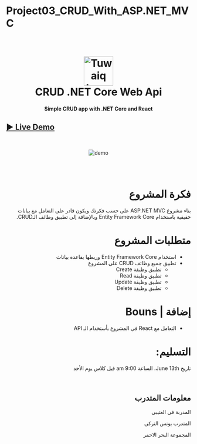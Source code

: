 # Project03_CRUD_With_ASP.NET_MVC

<h1 align="center">
  <br>
  <a href="https://safcsp.org.sa" target="_blank">
  <img src="https://raw.githubusercontent.com/tuwaiq-dotnet/json-parser-team-yaai/main/logo.png" alt="Tuwaiq Logo" width="80"></img></a>
  <br>
  CRUD .NET Core Web Api
  <br>
</h1>
<h4 align="center">Simple CRUD app with .NET Core and React</h4>

## [► Live Demo](https://younesalturkey.github.io/Project03/)

<br/>

<p align="center">
  <img src="https://github.com/YounesAlturkey/Project03/blob/main/public/demo.gif" alt="demo"/>
</p>

<div dir="rtl">

  <br/>
  <br/>

<div dir="rtl" align="right">

# فكرة المشروع

بناء مشروع ASP.NET MVC على حسب فكرتك ويكون قادر على التعامل مع بيانات حقيقية باستخدام Entity Framework Core وبالإضافة إلى تطبيق وظائف الـCRUD.

# متطلبات المشروع

- استخدام Entity Framework Core وربطها بقاعدة بيانات
- تطبيق جميع وظائف CRUD على المشروع
  - تطبيق وظيفة Create
  - تطبيق وظيفة Read
  - تطبيق وظيفة Update
  - تطبيق وظيفة Delete

# إضافة | Bouns

- التعامل مع React في المشروع بأستخدام الـ API

# التسليم:

تاريخ June 13th، الساعة 9:00 am
قبل كلاس يوم الأحد

</div>

<br/>

  <div align="right">

## معلومات المتدرب

المدربة في العتيبي

المتدرب يونس التركي

المجموعة البحر الاحمر

</div>

